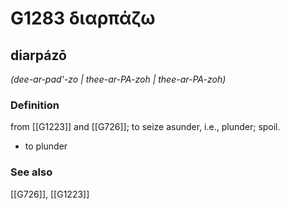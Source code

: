 # G1283 διαρπάζω

## diarpázō

_(dee-ar-pad'-zo | thee-ar-PA-zoh | thee-ar-PA-zoh)_

### Definition

from [[G1223]] and [[G726]]; to seize asunder, i.e., plunder; spoil.

- to plunder

### See also

[[G726]], [[G1223]]

